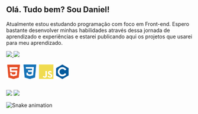 ## Olá. Tudo bem? Sou Daniel!
Atualmente estou estudando programação com foco em Front-end. Espero bastante desenvolver minhas habilidades através dessa jornada de aprendizado e experiências e estarei publicando aqui os projetos que usarei para meu aprendizado.
<div>
  <a href="https://github.com/Daniel-R23"/>
  <img src="https://github-readme-stats.vercel.app/api?username=daniel-r23&show_icons=true&theme=tokyonight&include_all_commits=true&count_private_=true"/>
  <img src="https://github-readme-stats.vercel.app/api/top-langs/?username=daniel-r23&layout=compact&langs_count=6&theme=tokyonight"/>
</div>

<div style="display:inline-block"><br>
 <img align="center" height:"30" width="40" src="https://github.com/devicons/devicon/blob/master/icons/html5/html5-plain.svg"/>
 <img align="center" height:"30" width="40" src="https://github.com/devicons/devicon/blob/master/icons/css3/css3-plain.svg"/>
 <img align="center" height:"30" width="40" src="https://github.com/devicons/devicon/blob/master/icons/javascript/javascript-plain.svg"/>
 <img align="center" height:"30" width="40" src="https://github.com/devicons/devicon/blob/master/icons/c/c-plain.svg"/>
</div>

##

<div>
  <a href="mailto:danielima1023@gmail.com"><img src = "https://img.shields.io/badge/Gmail-D14836?style=for-the-badge&logo=gmail&logoColor=white"/></a>
  <a href="https://www.linkedin.com/in/dan-23/"><img src = "https://img.shields.io/badge/LinkedIn-0077B5?style=for-the-badge&logo=linkedin&logoColor=white"/></a>
  
 ![Snake animation](https://github.com/daniel-r23/daniel-r23/blob/output/github-contribution-grid-snake.svg)
</div>
